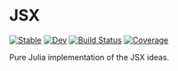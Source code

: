 # JSX

[![Stable](https://img.shields.io/badge/docs-stable-blue.svg)](https://schneiderfelipe.github.io/JSX.jl/stable)
[![Dev](https://img.shields.io/badge/docs-dev-blue.svg)](https://schneiderfelipe.github.io/JSX.jl/dev)
[![Build Status](https://github.com/schneiderfelipe/JSX.jl/workflows/CI/badge.svg)](https://github.com/schneiderfelipe/JSX.jl/actions)
[![Coverage](https://codecov.io/gh/schneiderfelipe/JSX.jl/branch/master/graph/badge.svg)](https://codecov.io/gh/schneiderfelipe/JSX.jl)

Pure Julia implementation of the JSX ideas.